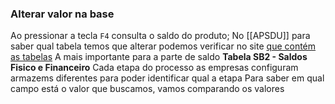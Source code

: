 ### Alterar valor na base
Ao pressionar a tecla `F4` consulta o saldo do produto;
No [[APSDU]] para saber qual tabela temos que alterar podemos verificar no site [que contém as tabelas](https://terminaldeinformacao.com/wp-content/tabelas/sb2.php)
A mais importante para a parte de saldo **Tabela SB2 - Saldos Fisico e Financeiro**
Cada etapa do processo as empresas configuram armazems diferentes para poder identificar qual a etapa
Para saber em qual campo está o valor que buscamos, vamos comparando os valores